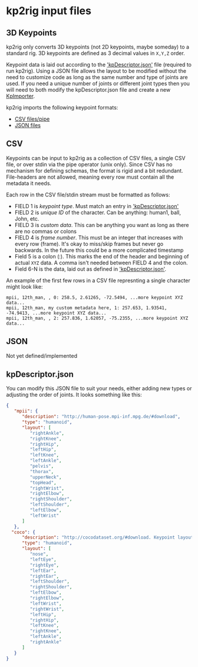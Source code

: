 # kp2rig input files

## 3D Keypoints

kp2rig only converts 3D keypoints (not 2D keypoints, maybe someday) to a standard rig. 3D keypoints are defined as 3 decimal values in `X,Y,Z` order.

Keypoint data is laid out according to the ['kpDescriptor.json'](#kpDescriptor.json) file (required to run kp2rig).
Using a JSON file allows the layout to be modified without the need to customize code as long as the same number and type of joints are used.
If you need a unique number of joints or different joint types then you will need to both modify the kpDescriptor.json file and create a new [KpImporter](kp2rig/src/KpImporter.hpp).
 
kp2rig imports the following keypoint formats:
 - [CSV files/pipe](#csv)
 - [JSON files](#json)
 
## CSV
Keypoints can be input to kp2rig as a collection of CSV files, a single CSV file, or over stdin via the pipe operator (unix only).
Since CSV has no mechanism for defining schemas, the format is rigid and a bit redundant.
File-headers are not allowed, meaning every row must contain all the metadata it needs.

Each row in the CSV file/stdin stream must be formatted as follows:
 - FIELD 1 is *keypoint type*. Must match an entry in ['kpDescriptor.json'](#kpDescriptor.json)
 - FIELD 2 is *unique ID* of the character. Can be anything: human1, ball, John, etc.
 - FIELD 3 is *custom data*. This can be anything you want as long as there are no commas or colons
 - FIELD 4 is *frame number*. This must be an integer that increases with every row (frame). It's okay to miss/skip frames but never go backwards. In the future this could be a more complicated timestamp
 - Field 5 is a colon (:).  This marks the end of the header and beginning of actual `XYZ` data. A comma isn't needed between FIELD 4 and the colon.
 - Field 6-N is the data, laid out as defined in ['kpDescriptor.json'](#kpDescriptor.json).

An example of the first few rows in a CSV file represnting a single character might look like:
```file
mpii, 12th_man, , 0: 258.5, 2.61265, -72.5494, ...more keypoint XYZ data...
mpii, 12th_man, my custom metadata here, 1: 257.653, 1.93541, -74.9413, ...more keypoint XYZ data...
mpii, 12th_man, , 2: 257.836, 1.62057, -75.2355, ...more keypoint XYZ data...
```


## JSON
Not yet defined/implemented
 
## kpDescriptor.json
You can modify this JSON file to suit your needs, either adding new types or adjusting the order of joints. It looks something like this:
```json
{
   "mpii": {
      "description": "http://human-pose.mpi-inf.mpg.de/#download",
      "type": "humanoid",
      "layout": [
         "rightAnkle",
         "rightKnee",
         "rightHip",
         "leftHip",
         "leftKnee",
         "leftAnkle",
         "pelvis",
         "thorax",
         "upperNeck",
         "topHead",
         "rightWrist",
         "rightElbow",
         "rightShoulder",
         "leftShoulder",
         "leftElbow",
         "leftWrist"
      ]
   },
  "coco": {
      "description": "http://cocodataset.org/#download. Keypoint layout defined in person_keypoints_val2017.json from 'Train/Val annotations' dataset",
      "type": "humanoid",
      "layout": [
         "nose",
         "leftEye",
         "rightEye",
         "leftEar",
         "rightEar",
         "leftShoulder",
         "rightShoulder",
         "leftElbow",
         "rightElbow",
         "leftWrist",
         "rightWrist",
         "leftHip",
         "rightHip",
         "leftKnee",
         "rightKnee",
         "leftAnkle",
         "rightAnkle"
      ]
   }
}
```